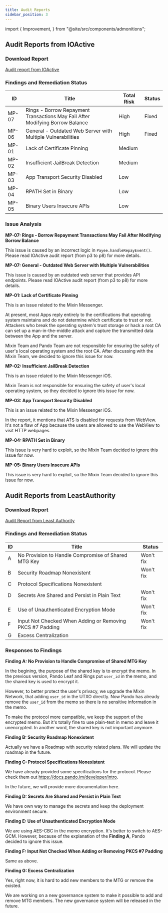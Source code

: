 ```yaml
---
title: Audit Reports
sidebar_position: 3
---
```


import {
  Improvement,
} from "@site/src/components/admonitions";

<Improvement />

## Audit Reports from IOActive

### Download Report

[Audit report from IOActive](//docs.pando.im/reports/V1.2%20Pando%20Code%20Review%20and%20Penetration%20Test%20with%20Remediation%20Status.pdf)

### Findings and Remediation Status

| ID | Title | Total Risk | Status |
| --- | --- | --- | --- |
| MP-07 | Rings - Borrow Repayment Transactions May Fail After Modifying Borrow Balance | High | Fixed |
| MP-06 | General - Outdated Web Server with Multiple Vulnerabilities | High | Fixed |
| MP-01 | Lack of Certificate Pinning | Medium |  |
| MP-02 | Insufficient JailBreak Detection | Medium |  |
| MP-03 | App Transport Security Disabled | Low |  |
| MP-04 | RPATH Set in Binary | Low |  |
| MP-05 | Binary Users Insecure APIs | Low |  |

### Issue Analysis

**MP-07: Rings - Borrow Repayment Transactions May Fail After Modifying Borrow Balance**

This issue is caused by an incorrect logic in `Payee.handleRepayEvent()`. Please read IOActive audit report (from p3 to p8) for more details.

**MP-07: General - Outdated Web Server with Multiple Vulnerabilities**

This issue is caused by an outdated web server that provides API endpoints. Please read IOActive audit report (from p3 to p8) for more details.

**MP-01: Lack of Certificate Pinning**

This is an issue related to the Mixin Messenger.

At present, most Apps reply entirely to the certifications that operating system maintains and do not determine which certificate to trust or not. Attackers who break the operating system's trust storage or hack a root CA can set up a man-in-the-middle attack and capture the transmitted data between the App and the server.

Mixin Team and Pando Team are not responsible for ensuring the safety of user's local operating system and the root CA. After discussing with the Mixin Team, we decided to ignore this issue for now.

**MP-02: Insufficient JailBreak Detection**

This is an issue related to the Mixin Messenger iOS.

Mixin Team is not responsible for ensuring the safety of user's local operating system, so they decided to ignore this issue for now.

**MP-03: App Transport Security Disabled**

This is an issue related to the Mixin Messenger iOS.

In the report, it mentions that ATS is disabled for requests from WebView. It's not a flaw of App because the users are allowed to use the WebView to visit HTTP webpages.

**MP-04: RPATH Set in Binary**

This issue is very hard to exploit, so the Mixin Team decided to ignore this issue for now.

**MP-05: Binary Users Insecure APIs**

This issue is very hard to exploit, so the Mixin Team decided to ignore this issue for now.

## Audit Reports from LeastAuthority

### Download Report

[Audit Report from Least Authority](link)

### Findings and Remediation Status

| ID   | Title                                                     | Status     |
| ---- | --------------------------------------------------------- | ---------- |
| A    | No Provision to Handle Compromise of Shared MTG Key       | Won't fix |
| B    | Security Roadmap Nonexistent                              | Won't fix |
| C    | Protocol Specifications Nonexistent                       |        |
| D    | Secrets Are Shared and Persist in Plain Text              | Won't fix |
| E    | Use of Unauthenticated Encryption Mode                    | Won't fix |
| F    | Input Not Checked When Adding or Removing PKCS #7 Padding | Won't fix |
| G    | Excess Centralization                                     |  |

### Responses to Findings

**Finding A: No Provision to Handle Compromise of Shared MTG Key**

In the begining, the purpose of the shared key is to encrypt the memo. In the previous version, Pando Leaf and Rings put `user_id` in the memo, and the shared key is used to encrypt it.

However, to better protect the user's privacy, we upgrade the Mixin Network, that adding `user_id` in the UTXO directly. Now Pando has already remove the `user_id` from the memo so there is no sensitive information in the memo.

To make the protocol more campatible, we keep the support of the encrypted memo. But it's totally fine to use plain-text in memo and leave it unencrypted. In another word, the shared key is not important anymore.

**Finding B: Security Roadmap Nonexistent** 

Actually we have a Roadmap with security related plans. We will update the roadmap in the future.

**Finding C: Protocol Specifications Nonexistent** 

We have already provided some specifications for the protocol. Please check them out https://docs.pando.im/developer/intro.

In the future, we will provide more documentation here.

**Finding D: Secrets Are Shared and Persist in Plain Text**

We have own way to manage the secrets and keep the deployment environment secure.

**Finding E: Use of Unauthenticated Encryption Mode**

We are using AES-CBC in the memo encryption. It's better to switch to AES-GCM. However, because of the explanation of the **Finding A**, Pando decided to ignore this issue.

**Finding F: Input Not Checked When Adding or Removing PKCS #7 Padding**

Same as above.

**Finding G: Excess Centralization** 

Yes, right now, it is hard to add new members to the MTG or remove the existed. 

We are working on a new governance system to make it possible to add and remove MTG members. The new governance system will be released in the future.


